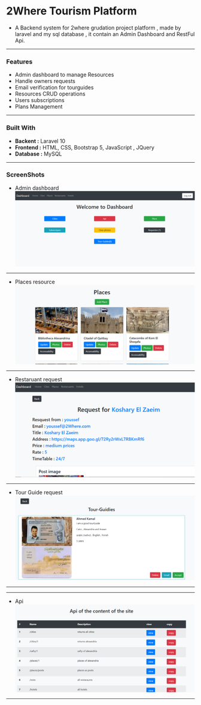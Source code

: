 # 2Where Tourism Platform 

- A Backend system for 2where grudation project platform , made by laravel and my sql database , it contain an Admin Dashboard and RestFul Api.
_______________________

### Features
* Admin dashboard to manage Resources
* Handle owners requests
* Email verification for tourguides
* Resources CRUD operations
* Users subscriptions
* Plans Management

_______________________

### Built With
* <b>Backent :</b> Laravel 10
* <b>Frontend :</b> HTML, CSS, Bootstrap 5, JavaScript , JQuery
* <b>Database :</b> MySQL

_______________________

### ScreenShots

- Admin dashboard
![alt text](readme_images/image.png)

________________

- Places resource
![alt text](readme_images/image-1.png)

________________

- Restaruant request
![alt text](readme_images/image-2.png)

________________

- Tour Guide request
![alt text](readme_images/image-3.png)

________________
________________

- Api
![alt text](readme_images/image-4.png)

________________




